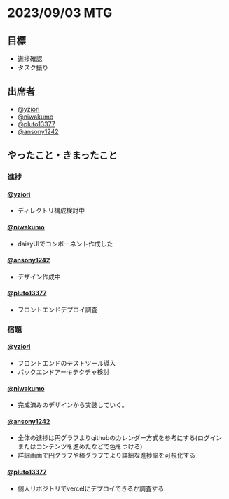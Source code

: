# 2023/09/03 MTG

## 目標

- 進捗確認
- タスク振り

## 出席者

- [@yziori](https://github.com/yziori)
- [@niwakumo](https://github.com/niwakumo)
- [@pluto13377](https://github.com/pluto13377)
- [@ansony1242](https://github.com/ansony1242)

## やったこと・きまったこと

### 進捗

#### [@yziori](https://github.com/yziori)

- ディレクトリ構成検討中

#### [@niwakumo](https://github.com/niwakumo)

- daisyUIでコンポーネント作成した

#### [@ansony1242](https://github.com/ansony1242)

- デザイン作成中

#### [@pluto13377](https://github.com/pluto13377)

- フロントエンドデプロイ調査

### 宿題

#### [@yziori](https://github.com/yziori)

- フロントエンドのテストツール導入
- バックエンドアーキテクチャ検討

#### [@niwakumo](https://github.com/niwakumo)

- 完成済みのデザインから実装していく。

#### [@ansony1242](https://github.com/ansony1242)

- 全体の進捗は円グラフよりgithubのカレンダー方式を参考にする(ログインまたはコンテンツを進めたなどで色をつける)
- 詳細画面で円グラフや棒グラフでより詳細な進捗率を可視化する

#### [@pluto13377](https://github.com/pluto13377)

- 個人リポジトリでvercelにデプロイできるか調査する
